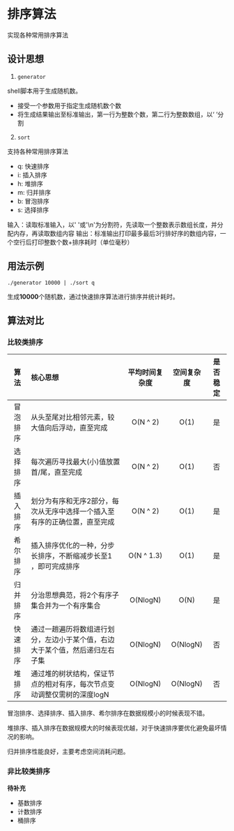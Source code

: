 # 排序算法

实现各种常用排序算法


## 设计思想

1. `generator` 

shell脚本用于生成随机数。

- 接受一个参数用于指定生成随机数个数
- 将生成结果输出至标准输出，第一行为整数个数，第二行为整数数组，以‘ ’分割


2. `sort`

支持各种常用排序算法

- q: 快速排序
- i: 插入排序
- h: 堆排序
- m: 归并排序
- b: 冒泡排序
- s: 选择排序

输入：读取标准输入，以' '或'\n'为分割符，先读取一个整数表示数组长度，并分配内存，再读取数组内容
输出：标准输出打印最多最后3行排好序的数组内容，一个空行后打印整数个数+排序耗时（单位毫秒）


## 用法示例

`./generator 10000 | ./sort q`

生成**10000**个随机数，通过快速排序算法进行排序并统计耗时。




## 算法对比

### 比较类排序

|   算法   |                                    核心思想                                    |  平均时间复杂度  | 空间复杂度 |  是否稳定   |
|:--------:|:-------------------------------------------------------------------------------|:----------------:|:----------:|:-----------:|
| 冒泡排序 | 从头至尾对比相邻元素，较大值向后浮动，直至完成                                 |     O(N ^ 2)     |   O(1)     |      是     |
| 选择排序 | 每次遍历寻找最大(小)值放置首/尾，直至完成                                      |     O(N ^ 2)     |   O(1)     |      否     |
| 插入排序 | 划分为有序和无序2部分，每次从无序中选择一个插入至有序的正确位置，直至完成      |     O(N ^ 2)     |   O(1)     |      是     |
| 希尔排序 | 插入排序优化的一种，分步长排序，不断缩减步长至1 ，即可完成排序                 |    O(N ^ 1.3)    |   O(1)     |      是     |
| 归并排序 | 分治思想典范，将2个有序子集合并为一个有序集合                                  |     O(NlogN)     |   O(N)     |      是     |
| 快速排序 | 通过一趟遍历将数组进行划分，左边小于某个值，右边大于某个值，然后递归左右子集   |     O(NlogN)     |  O(NlogN)  |      否     |
| 堆排序   | 通过堆的树状结构，保证节点的相对有序，每次节点变动调整仅需树的深度logN         |     O(NlogN)     |  O(NlogN)  |      否     |


冒泡排序、选择排序、插入排序、希尔排序在数据规模小的时候表现不错。

堆排序、插入排序在数据规模大的时候表现优越，对于快速排序要优化避免最坏情况的影响。

归并排序性能良好，主要考虑空间消耗问题。


### 非比较类排序


**待补充**

- 基数排序
- 计数排序
- 桶排序
